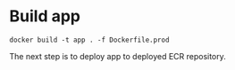 # Build app
```
docker build -t app . -f Dockerfile.prod
```

The next step is to deploy app to deployed ECR repository.